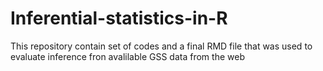 # Inferential-statistics-in-R
This repository contain set of codes and a final RMD file that was used to evaluate inference fron avalilable GSS data from the web
